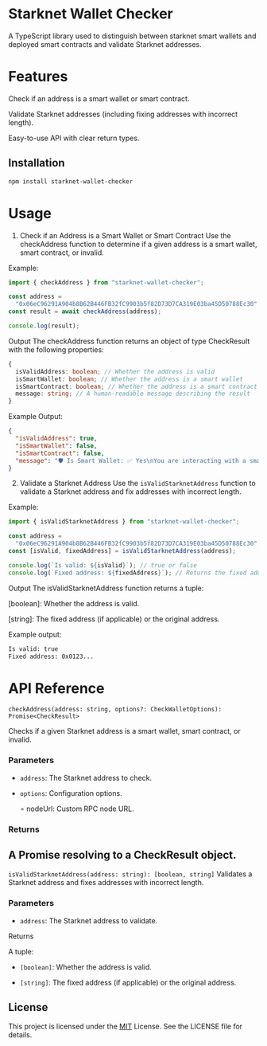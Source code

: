 # Starknet Wallet Checker

A TypeScript library used to distinguish between starknet smart wallets and deployed smart contracts and validate Starknet addresses.

# Features

Check if an address is a smart wallet or smart contract.

Validate Starknet addresses (including fixing addresses with incorrect length).

Easy-to-use API with clear return types.

## Installation

```bash
npm install starknet-wallet-checker
```

# Usage

1. Check if an Address is a Smart Wallet or Smart Contract
   Use the checkAddress function to determine if a given address is a smart wallet, smart contract, or invalid.

Example:

```typescript
import { checkAddress } from "starknet-wallet-checker";

const address =
  "0x06eC96291A904b8B62B446FB32fC9903b5f82D73D7CA319E03ba45D50788Ec30";
const result = await checkAddress(address);

console.log(result);
```

Output
The checkAddress function returns an object of type CheckResult with the following properties:

```typescript
{
  isValidAddress: boolean; // Whether the address is valid
  isSmartWallet: boolean; // Whether the address is a smart wallet
  isSmartContract: boolean; // Whether the address is a smart contract
  message: string; // A human-readable message describing the result
}
```

Example Output:

```json
{
  "isValidAddress": true,
  "isSmartWallet": false,
  "isSmartContract": false,
  "message": "🛡️ Is Smart Wallet: ✅ Yes\nYou are interacting with a smart-wallet"
}
```

2. Validate a Starknet Address
   Use the `isValidStarknetAddress` function to validate a Starknet address and fix addresses with incorrect length.

Example:

```typescript
import { isValidStarknetAddress } from "starknet-wallet-checker";

const address =
  "0x06eC96291A904b8B62B446FB32fC9903b5f82D73D7CA319E03ba45D50788Ec30";
const [isValid, fixedAddress] = isValidStarknetAddress(address);

console.log(`Is valid: ${isValid}`); // true or false
console.log(`Fixed address: ${fixedAddress}`); // Returns the fixed address the provided address one bit lesser and if the address length is valid it returns it as it is.
```

Output
The isValidStarknetAddress function returns a tuple:

[boolean]: Whether the address is valid.

[string]: The fixed address (if applicable) or the original address.

Example output:

```bash
Is valid: true
Fixed address: 0x0123...
```

# API Reference

`checkAddress(address: string, options?: CheckWalletOptions): Promise<CheckResult>`

Checks if a given Starknet address is a smart wallet, smart contract, or invalid.

### Parameters

- `address`: The Starknet address to check.

- `options`: Configuration options.

  ∘ nodeUrl: Custom RPC node URL.

### Returns

## A Promise resolving to a CheckResult object.

`isValidStarknetAddress(address: string): [boolean, string]`
Validates a Starknet address and fixes addresses with incorrect length.

### Parameters

- `address`: The Starknet address to validate.

Returns

A tuple:

- `[boolean]`: Whether the address is valid.

- `[string]`: The fixed address (if applicable) or the original address.

## License

This project is licensed under the [MIT](https://choosealicense.com/licenses/mit/) License. See the LICENSE file for details.
